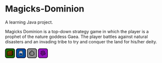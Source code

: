 # Magicks-Dominion
A learning Java project.

Magicks Dominion is a top-down strategy game in which the player is a prophet of the nature goddess Gaea.
The player battles against natural disasters and an invading tribe to try and conquer the land for his/her deity.

![Earth Resource](/Images/earth_resource.png "Earth Resource") ![Water Resource](/Images/water_resource.png "Water Resource") ![Rock Resource](/Images/rock_resource.png "Rock Resource") ![Ephesos Resource](/Images/ephesos_resource.png "Ephesos Resource")
